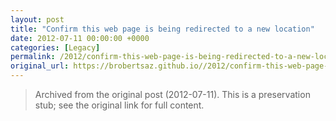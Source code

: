 ```yaml
---
layout: post
title: "Confirm this web page is being redirected to a new location"
date: 2012-07-11 00:00:00 +0000
categories: [Legacy]
permalink: /2012/confirm-this-web-page-is-being-redirected-to-a-new-location/
original_url: https://brobertsaz.github.io//2012/confirm-this-web-page-is-being-redirected-to-a-new-location/
---
```


> Archived from the original post (2012-07-11). This is a preservation stub; see the original link for full content.


